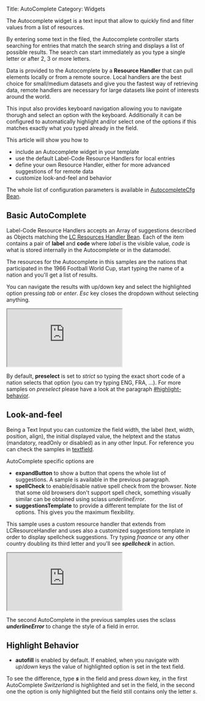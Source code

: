 Title: AutoComplete
Category: Widgets


The Autocomplete widget is a text input that allow to quickly find and filter values from a list of resources.

<script src='http://snippets.ariatemplates.com/snippets/github.com/ariatemplates/documentation-code/%VERSION%/snippets/widgets/autocomplete/Snippet.tpl?tag=autocomplete&lang=at&outdent=true'></script>

By entering some text in the filed, the Autocomplete controller starts searching for entries that match the search string and displays a list of possible results. The search can start immediately as you type a single letter or after 2, 3  or more letters.

Data is provided to the Autocomplete by a **Resource Handler** that can pull elements locally or from a remote source.
Local handlers are the best choice for small/medium datasets and give you the fastest way of retrieving data, remote handlers are necessary for large datasets like point of interests around the world.

This input also provides keyboard navigation allowing you to navigate thorugh and select an option with the keyboard.
Additionally it can be configured to automatically highlight and/or select one of the options if this matches exactly what you typed already in the field.

This article will show you how to
* include an Autocomplete widget in your template
* use the default Label-Code Resource Handlers for local entries
* define your own Resource Handler, either for more advanced suggestions of for remote data
* customize look-and-feel and behavior

The whole list of configuration parameters is available in [AutocompleteCfg Bean](http://ariatemplates.com/api/#aria.widgets.CfgBeans:AutoCompleteCfg).

## Basic AutoComplete

Label-Code Resource Handlers accepts an Array of suggestions described as Objects matching the [LC Resources Handler Bean](http://ariatemplates.com/api/#aria.resources.handlers.LCResourcesHandlerBean).
Each of the item contains a pair of **label** and **code** where _label_ is the visible value, _code_ is what is stored internally in the Autocomplete or in the datamodel.

The resources for the Autocomplete in this samples are the nations that participated in the 1966 Football World Cup, start typing the name of a nation and you'll get a list of results.

You can navigate the results with up/down key and select the highlighted option pressing _tab_ or _enter_. _Esc_ key closes the dropdown without selecting anything.

<iframe class='samples' src='http://snippets.ariatemplates.com/samples/github.com/ariatemplates/documentation-code/%VERSION%/samples/widgets/autocomplete/basic/?skip=1' ></iframe>

By default, **preselect** is set to _strict_ so typing the exact short code of a nation selects that option (you can try typing ENG, FRA, ...). For more samples on _preselect_ please have a look at the paragraph [#highlight-behavior](#highlight-behavior).

## Look-and-feel

Being a Text Input you can customize the field width, the label (text, width, position, align), the initial displayed value, the helptext and the status (mandatory, readOnly or disabled) as in any other Input. For reference you can check the samples in [textfield](textfield).

AutoComplete specific options are
* **expandButton** to show a button that opens the whole list of suggestions. A sample is available in the previous paragraph.
* **spellCheck** to enable/disable native spell check from the browser. Note that some old browsers don't support spell check, something visually similar can be obtained using sclass _underlineError_.
* **suggestionsTemplate** to provide a different template for the list of options. This gives you the maximum flexibility.

This sample uses a custom resource handler that extends from LCResourceHandler and uses also a customized suggestions template in order to display spellcheck suggestions.
Try typing _fraance_ or any other country doubling its third letter and you'll see _**spellcheck**_ in action.

<iframe class='samples' src='http://snippets.ariatemplates.com/samples/github.com/ariatemplates/documentation-code/%VERSION%/samples/widgets/autocomplete/spellcheck/?skip=1' ></iframe>

The second AutoComplete in the previous samples uses the sclass _**underlineError**_ to change the style of a field in error.

## Highlight Behavior

* **autofill** is enabled by default. If enabled, when you navigate with _up_/_down_ keys the value of highlighted option is set in the text field.

To see the difference, type _**s**_ in the field and press _down_ key, in the first AutoComplete _Switzerland_ is highlighted and set in the field, in the second one the option is only highlighted but the field still contains only the letter _s_.

<template templateclasspath="ariadoc.samples.widgets.autocomplete.HighlightAutofill" />


* **preselect** allows to modify the way options are highlighted when typing.
	* _strict_: the first option is highlighted only if the search string (what you type in the text field) matches exactly the label or the code.
	* _always_: the first option is always highlighted.
	* _none_: the first option is never highlighted.

You can type _ENG_ or _England_ in the three AutoComplete below and check how suggestions are highlighted.
In _**strict**_ mode the suggestion is highlighted only when you type entirely _ENG_ or _England_, in _**always**_ mode as soon as you type the letter _e_ and in _**none**_ mode highlight is disabled completely.

<template templateclasspath="ariadoc.samples.widgets.autocomplete.HighlightPreselect" />

## Action

AutoComplete is a form widget, meaning that it is a good addition to your forms although it can be used also outside such element. For this reason it doesn't allow to react on user interaction (click, focus, ...) but only to data changes.

* **onchange**: called when the value in the field changes. Changes are not immediate as you type, but happens when you leave the field, after a blur or after selecting one of the options.

In this sample the _**onchange**_ callback shows a small notification above the AutoComplete. If you type something in the field and highlight its options the callback is not called, but if you select one option clicking on it, pressing _Enter_ or _Tab_, the notification appears. The callback is called also if you type an invalid text.

<iframe class='samples' src='http://snippets.ariatemplates.com/samples/github.com/ariatemplates/documentation-code/%VERSION%/samples/widgets/autocomplete/onchange/?skip=1' ></iframe>